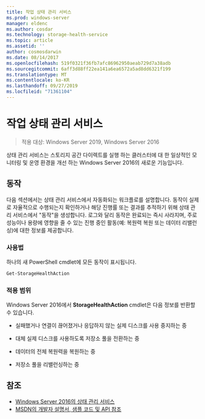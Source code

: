 ```yaml
---
title: 작업 상태 관리 서비스
ms.prod: windows-server
manager: eldenc
ms.author: cosdar
ms.technology: storage-health-service
ms.topic: article
ms.assetid: ''
author: cosmosdarwin
ms.date: 08/14/2017
ms.openlocfilehash: 519f0321f36fb7afc86962950aeab729d7a38adb
ms.sourcegitcommit: 6aff3d88ff22ea141a6ea6572a5ad8dd6321f199
ms.translationtype: MT
ms.contentlocale: ko-KR
ms.lasthandoff: 09/27/2019
ms.locfileid: "71361104"
---
```

# <a name="health-service-actions"></a>작업 상태 관리 서비스

> 적용 대상: Windows Server 2019, Windows Server 2016

상태 관리 서비스는 스토리지 공간 다이렉트를 실행 하는 클러스터에 대 한 일상적인 모니터링 및 운영 환경을 개선 하는 Windows Server 2016의 새로운 기능입니다.

## <a name="actions"></a>동작  

다음 섹션에서는 상태 관리 서비스에서 자동화되는 워크플로를 설명합니다. 동작이 실제로 자율적으로 수행되는지 확인하거나 해당 진행률 또는 결과를 추적하기 위해 상태 관리 서비스에서 "동작"을 생성합니다. 로그와 달리 동작은 완료되는 즉시 사라지며, 주로 성능이나 용량에 영향을 줄 수 있는 진행 중인 활동(예: 복원력 복원 또는 데이터 리밸런싱)에 대한 정보를 제공합니다.  

### <a name="usage"></a>사용법  

하나의 새 PowerShell cmdlet에 모든 동작이 표시됩니다.  

```PowerShell
Get-StorageHealthAction  
```

### <a name="coverage"></a>적용 범위  

Windows Server 2016에서 **StorageHealthAction** cmdlet은 다음 정보를 반환할 수 있습니다.  

-   실패했거나 연결이 끊어졌거나 응답하지 않는 실제 디스크를 사용 중지하는 중  

-   대체 실제 디스크를 사용하도록 저장소 풀을 전환하는 중  

-   데이터의 전체 복원력을 복원하는 중  

-   저장소 풀을 리밸런싱하는 중  

## <a name="see-also"></a>참조

- [Windows Server 2016의 상태 관리 서비스](health-service-overview.md)
- [MSDN의 개발자 설명서, 샘플 코드 및 API 참조](https://msdn.microsoft.com/windowshealthservice)
